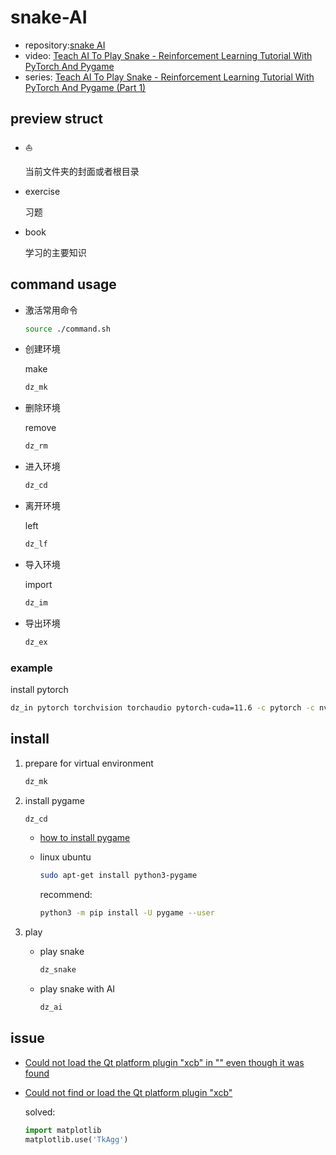 # snake-AI

- repository:[snake AI](https://github.com/python-engineer/snake-ai-pytorch)
- video: [Teach AI To Play Snake - Reinforcement Learning Tutorial With PyTorch And Pygame](https://www.youtube.com/watch?v=PJl4iabBEz0&list=PLqnslRFeH2UrDh7vUmJ60YrmWd64mTTKV)
- series: [Teach AI To Play Snake - Reinforcement Learning Tutorial With PyTorch And Pygame (Part 1)](https://www.youtube.com/watch?v=PJl4iabBEz0&list=RDCMUCbXgNpp0jedKWcQiULLbDTA&start_radio=1)

## preview struct

- :boat:

  当前文件夹的封面或者根目录

- exercise

  习题

- book

  学习的主要知识

## command usage

- 激活常用命令

  ```bash
  source ./command.sh
  ```

- 创建环境

  make

  ```bash
  dz_mk
  ```

- 删除环境

  remove

  ```bash
  dz_rm
  ```

- 进入环境

  ```bash
  dz_cd
  ```

- 离开环境

  left

  ```bash
  dz_lf
  ```

- 导入环境

  import

  ```bash
  dz_im
  ```

- 导出环境

  ```bash
  dz_ex
  ```

### example

install pytorch

```bash
dz_in pytorch torchvision torchaudio pytorch-cuda=11.6 -c pytorch -c nvidia
```

## install

1. prepare for virtual environment

   ```bash
   dz_mk
   ```

2. install pygame

   ```bash
   dz_cd
   ```

   - [how to install pygame](https://www.pygame.org/wiki/GettingStarted)

   - linux ubuntu

     ```bash
     sudo apt-get install python3-pygame
     ```

     recommend:

     ```bash
     python3 -m pip install -U pygame --user
     ```

3. play

   - play snake

     ```bash
     dz_snake
     ```

   - play snake with AI

     ```bash
     dz_ai
     ```

## issue

- [Could not load the Qt platform plugin "xcb" in "" even though it was found](https://askubuntu.com/questions/1271976/could-not-load-the-qt-platform-plugin-xcb-in-even-though-it-was-found)
- [Could not find or load the Qt platform plugin "xcb"](https://stackoverflow.com/questions/33051790/could-not-find-or-load-the-qt-platform-plugin-xcb)

  solved:

  ```py
  import matplotlib
  matplotlib.use('TkAgg')
  ```
